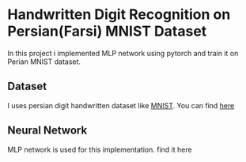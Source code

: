 # Handwritten Digit Recognition on Persian(Farsi) MNIST Dataset

In this project i implemented MLP network using pytorch and train it on Perian MNIST dataset.

## Dataset
I uses persian digit handwritten dataset like [MNIST](http://yann.lecun.com/exdb/mnist/). You can find [here](https://github.com/rezaAdinepour/Persian-Handwritten-Digit-Recognition/tree/main/bmp)

## Neural Network
MLP network is used for this implementation. find it here <code></code>
